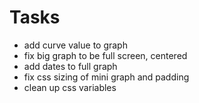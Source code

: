 # Tasks
- add curve value to graph
- fix big graph to be full screen, centered
- add dates to full graph
- fix css sizing of mini graph and padding
- clean up css variables
